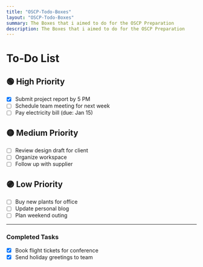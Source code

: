 ```yaml
---
title: "OSCP-Todo-Boxes"
layout: "OSCP-Todo-Boxes"
summary: The Boxes that i aimed to do for the OSCP Preparation
description: The Boxes that i aimed to do for the OSCP Preparation
---
```


# To-Do List

## 🟢 High Priority
- [X] Submit project report by 5 PM
- [ ] Schedule team meeting for next week
- [ ] Pay electricity bill (due: Jan 15)

## 🟡 Medium Priority
- [ ] Review design draft for client
- [ ] Organize workspace
- [ ] Follow up with supplier

## 🟣 Low Priority
- [ ] Buy new plants for office
- [ ] Update personal blog
- [ ] Plan weekend outing

---

### Completed Tasks
- [x] Book flight tickets for conference
- [x] Send holiday greetings to team